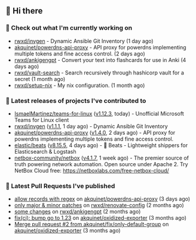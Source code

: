 ## 👋 Hi there

### 👷 Check out what I'm currently working on


- [rwxd/invgen](https://github.com/rwxd/invgen) - Dynamic Ansible Git Inventory (1 day ago)
- [akquinet/powerdns-api-proxy](https://github.com/akquinet/powerdns-api-proxy) - API proxy for powerdns implementing multiple tokens and fine access control. (2 days ago)
- [rwxd/ankigengpt](https://github.com/rwxd/ankigengpt) - Convert your text into flashcards for use in Anki (4 days ago)
- [rwxd/vault-search](https://github.com/rwxd/vault-search) - Search recursively through hashicorp vault for a secret  (1 month ago)
- [rwxd/setup-nix](https://github.com/rwxd/setup-nix) - My nix configuration. (1 month ago)

### 🔭 Latest releases of projects I've contributed to


- [IsmaelMartinez/teams-for-linux](https://github.com/IsmaelMartinez/teams-for-linux) ([v1.12.3](https://github.com/IsmaelMartinez/teams-for-linux/releases/tag/v1.12.3), today) - Unofficial Microsoft Teams for Linux client
- [rwxd/invgen](https://github.com/rwxd/invgen) ([v1.1.1](https://github.com/rwxd/invgen/releases/tag/v1.1.1), 1 day ago) - Dynamic Ansible Git Inventory
- [akquinet/powerdns-api-proxy](https://github.com/akquinet/powerdns-api-proxy) ([v1.4.0](https://github.com/akquinet/powerdns-api-proxy/releases/tag/v1.4.0), 2 days ago) - API proxy for powerdns implementing multiple tokens and fine access control.
- [elastic/beats](https://github.com/elastic/beats) ([v8.15.5](https://github.com/elastic/beats/releases/tag/v8.15.5), 4 days ago) - :tropical_fish: Beats - Lightweight shippers for Elasticsearch &amp; Logstash 
- [netbox-community/netbox](https://github.com/netbox-community/netbox) ([v4.1.7](https://github.com/netbox-community/netbox/releases/tag/v4.1.7), 1 week ago) - The premier source of truth powering network automation. Open source under Apache 2. Try NetBox Cloud free: https://netboxlabs.com/free-netbox-cloud/

### 🔨 Latest Pull Requests I've published


- [allow records with regex](https://github.com/akquinet/powerdns-api-proxy/pull/126) on [akquinet/powerdns-api-proxy](https://github.com/akquinet/powerdns-api-proxy) (3 days ago)
- [only major &amp; minor patches](https://github.com/rwxd/renovate-config/pull/2) on [rwxd/renovate-config](https://github.com/rwxd/renovate-config) (2 months ago)
- [some changes](https://github.com/rwxd/ankigengpt/pull/84) on [rwxd/ankigengpt](https://github.com/rwxd/ankigengpt) (2 months ago)
- [fix(ci): bump go to 1.23](https://github.com/akquinet/oxidized-exporter/pull/4) on [akquinet/oxidized-exporter](https://github.com/akquinet/oxidized-exporter) (3 months ago)
- [Merge pull request #2 from akquinet/fix/only-default-group](https://github.com/akquinet/oxidized-exporter/pull/3) on [akquinet/oxidized-exporter](https://github.com/akquinet/oxidized-exporter) (3 months ago)
